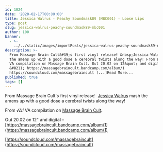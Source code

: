 ```yaml
---
id: 1024
date: '2020-02-17T00:00:00'
title: Jessica Walrus - Peachy Soundmask89 (MBC001) - Loose Lips
type: post
slug: jessica-walrus-peachy-soundmask89-mbc001
author: 100
banner:
  - >-
    ../../static/images/importPosts/jessica-walrus-peachy-soundmask89-mbc001/image1024.jpeg
description: >-
  From Massage Brain Cult&#39;s first vinyl release! &nbsp;Jessica Walrus mash
  the amens up with a good dose a cerebral twists along the way! From &radic;∆1
  VA compilation on Massage Brain Cult. Out 20.02 on 12&quot; and digital
  &#8211; https://massagebraincult.bandcamp.com/album/1
  https://soundcloud.com/massagebraincult [...]Read More...
published: true
tags: []
---
```

From Massage Brain Cult's first vinyl release!  [Jessica Walrus](https://ninetin1.bandcamp.com/) mash the amens up with a good dose a cerebral twists along the way!

From _√∆1_ VA compilation on [Massage Brain Cult](https://massagebraincult.bandcamp.com/).

Out 20.02 on 12" and digital – [](https://massagebraincult.bandcamp.com/album/1)[https://massagebraincult.bandcamp.com/album/1](https://massagebraincult.bandcamp.com/album/1)

[](https://soundcloud.com/massagebraincult)[https://soundcloud.com/massagebraincult](https://soundcloud.com/massagebraincult)